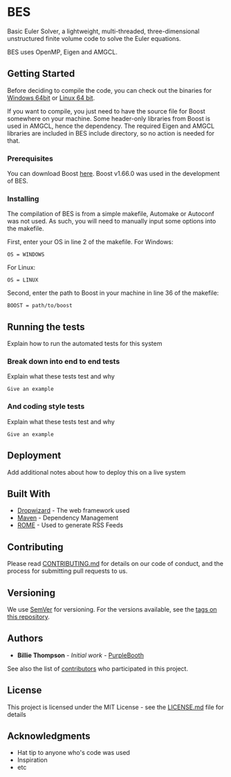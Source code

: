 # BES

Basic Euler Solver, a lightweight, multi-threaded, three-dimensional unstructured finite volume code to solve the Euler equations.

BES uses OpenMP, Eigen and AMGCL.

## Getting Started

Before deciding to compile the code, you can check out the binaries for [Windows 64bit](https://drive.google.com/file/d/1NRtUkby0Tfmqq1eHPAVDsC-AbSJu2N-I/view?usp=sharing) or [Linux 64 bit](). 

If you want to compile, you just need to have the source file for Boost somewhere on your machine. Some header-only libraries from Boost is used in AMGCL, hence the dependency. The required Eigen and AMGCL libraries are included in BES include directory, so no action is needed for that.

### Prerequisites

You can download Boost [here](https://www.boost.org/users/history/). Boost v1.66.0 was used in the development of BES.


### Installing

The compilation of BES is from a simple makefile, Automake or Autoconf was not used. As such, you will need to manually input some options into the makefile.

First, enter your OS in line 2 of the makefile. For Windows:

```
OS = WINDOWS
```

For Linux:

```
OS = LINUX
```

Second, enter the path to Boost in your machine in line 36 of the makefile:

```
BOOST = path/to/boost
```

## Running the tests

Explain how to run the automated tests for this system

### Break down into end to end tests

Explain what these tests test and why

```
Give an example
```

### And coding style tests

Explain what these tests test and why

```
Give an example
```

## Deployment

Add additional notes about how to deploy this on a live system

## Built With

* [Dropwizard](http://www.dropwizard.io/1.0.2/docs/) - The web framework used
* [Maven](https://maven.apache.org/) - Dependency Management
* [ROME](https://rometools.github.io/rome/) - Used to generate RSS Feeds

## Contributing

Please read [CONTRIBUTING.md](https://gist.github.com/PurpleBooth/b24679402957c63ec426) for details on our code of conduct, and the process for submitting pull requests to us.

## Versioning

We use [SemVer](http://semver.org/) for versioning. For the versions available, see the [tags on this repository](https://github.com/your/project/tags). 

## Authors

* **Billie Thompson** - *Initial work* - [PurpleBooth](https://github.com/PurpleBooth)

See also the list of [contributors](https://github.com/your/project/contributors) who participated in this project.

## License

This project is licensed under the MIT License - see the [LICENSE.md](LICENSE.md) file for details

## Acknowledgments

* Hat tip to anyone who's code was used
* Inspiration
* etc
